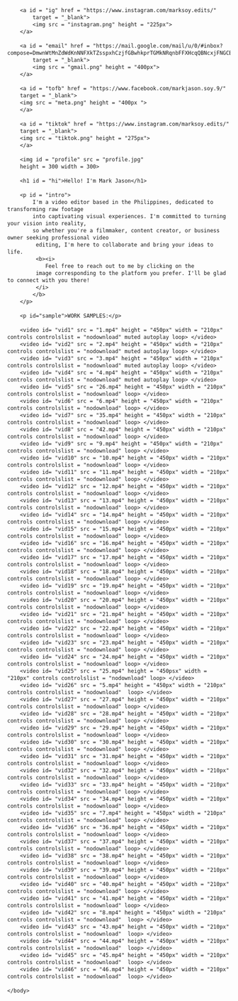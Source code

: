 <!DOCTYPE html>
<html>
    <head>
        <title>
            marksoy.edits
        </title>
        <style>
            #profile {
                position: absolute;
                top: 0%;
                left: 50%;
                border-radius: 50%;
                box-shadow: 7% 10% 15% gray;
            }
            #hi{
                position: absolute;
                top: 10%;
                right: 185%;
                font-size: 70%;
            }
            #intro{
                position: absolute;
                top:120%;
                right: 50%;
                left: 395%;
                font-size: 27%;
                text-align: justify;
            }
            #sample{
                position: absolute;
                top: 1000%;
                right: 50%;
                left: 50%;
                font-size: 30%;
            }
            #vid1{
                position: absolute;
                top:550%;
                left: 50%;
            }
            #vid2{
                position: absolute;
                top:550%;
                left: 370%;
            }
            #vid3{
                position: absolute;
                top:550%;
                left: 700%;
            }
            #vid4{
                position: absolute;
                top:550%;
                left: 1000%;
            }
            #vid5{
                position: absolute;
                top:1000%;
                left: 50%;
            }
            #vid6{
                position: absolute;
                top:1000%;
                left: 370%;
            }
            #vid7{
                position: absolute;
                top:1000%;
                left: 700%;
            }
            #vid8{
                position: absolute;
                top:1000%;
                left: 1000%;
            }
            #vid9{
                position: absolute;
                top:1450%;
                left: 50%;
            }
            #vid10{
                position: absolute;
                top:1450%;
                left: 370%;
            }
            #vid11{
                position: absolute;
                top:1450%;
                left: 700%;
            }
            #vid12{
                position: absolute;
                top:1450%;
                left: 1000%;
            }
            #vid13{
                position: absolute;
                top:1900%;
                left: 50%;
            }
            #vid14{
                position: absolute;
                top:1900%;
                left: 370%;
            }
            #vid15{
                position: absolute;
                top:1900%;
                left: 700%;
            }
            #vid16{
                position: absolute;
                top:1900%;
                left: 1000%;
            }
            #vid17{
                position: absolute;
                top:2350%;
                left: 50%;
            }
            #vid18{
                position: absolute;
                top:2350%;
                left: 370%;
            }
            #vid19{
                position: absolute;
                top:2350%;
                left: 700%;
            }
            #vid20{
                position: absolute;
                top:2350%;
                left: 1000%;
            }
            #vid21{
                position: absolute;
                top:2800%;
                left: 50%;
            }
            #vid22{
                position: absolute;
                top:2800%;
                left: 370%;
            }
            #vid23{
                position: absolute;
                top:2800%;
                left: 700%;
            }
            #vid24{
                position: absolute;
                top:2800%;
                left: 1000%;
            }
            #vid25{
                position: absolute;
                top:3250%;
                left: 50%;
            }
            #vid26{
                position: absolute;
                top:3250%;
                left: 370%;
            }
            #vid27{
                position: absolute;
                top:3250%;
                left: 700%;
            }
            #vid28{
                position: absolute;
                top:3250%;
                left: 1000%;
            }
            #vid29{
                position: absolute;
                top:3700%;
                left: 50%;
            }
            #vid30{
                position: absolute;
                top:3700%;
                left: 370%;
            }
            #vid31{
                position: absolute;
                top:3700%;
                left: 700%;
            }
            #vid32{
                position: absolute;
                top:3700%;
                left: 1000%;
            }
            #vid33{
                position: absolute;
                top:4150%;
                left: 50%;
            }
            #vid34{
                position: absolute;
                top:4150%;
                left: 370%;
            }
            #vid35{
                position: absolute;
                top:4150%;
                left: 700%;
            }
            #vid36{
                position: absolute;
                top:4150%;
                left: 1000%;
            }
            #vid37{
                position: absolute;
                top:4600%;
                left: 50%;
            }
            #vid38{
                position: absolute;
                top:4600%;
                left: 370%;
            }
            #vid39{
                position: absolute;
                top:4600%;
                left: 700%;
            }
            #vid40{
                position: absolute;
                top:4600%;
                left: 1000%;
            }
            #vid41{
                position: absolute;
                top: 5050%;
                left: 50%;
            }
            #vid42{
                position: absolute;
                top:5050%;
                left: 370%;
            }
            #vid43{
                position: absolute;
                top:5050%;
                left: 700%;
            }
            #vid44{
                position: absolute;
                top:5050%;
                left: 1000%;
            }
            #vid45{
                position: absolute;
                top:5500%;
                left: 50%;
            }
            #vid46{
                position: absolute;
                top:5500%;
                left: 370%;
            }
            body{
                margin: 0%;
            }       
            #ig{
                position: absolute;
                top: 360%;
                left: 600%;
                cursor: pointer;
            }
            #tiktok{
                position: absolute;
                top: 335%;
                left: 785%;
            }
            #tofb{
                position: absolute;
                top: 270%;
                left: 350%;
            }
            #email{
                position: absolute;
                top: 270%;
                left: 950%;
            }
            #contact{
                position: absolute;
                top: 500%;
                left: 325%;
            }
        </style>
    </head>
    <body> 

        <a id = "ig" href = "https://www.instagram.com/marksoy.edits/"
            target = "_blank">
            <img src = "instagram.png" height = "225px">
        </a>

        <a id = "email" href = "https://mail.google.com/mail/u/0/#inbox?compose=DmwnWtMnZdWdKnNNFXkTZsspxhCzjfGBwhkprTGMkNRqnbFFXHcqQBNcxjFNGCBFFFzQmGRwzvwQ"
            target = "_blank">
            <img src = "gmail.png" height = "400px">
        </a>

        <a id = "tofb" href = "https://www.facebook.com/markjason.soy.9/"
        target = "_blank">
        <img src = "meta.png" height = "400px ">
        </a>

        <a id = "tiktok" href = "https://www.instagram.com/marksoy.edits/"
        target = "_blank">
        <img src = "tiktok.png" height = "275px">
        </a>

        <img id = "profile" src = "profile.jpg"
        height = 300 width = 300>

        <h1 id = "hi">Hello! I'm Mark Jason</h1>

        <p id = "intro">
            I'm a video editor based in the Philippines, dedicated to transforming raw footage 
            into captivating visual experiences. I'm committed to turning your vision into reality, 
            so whether you're a filmmaker, content creator, or business owner seeking professional video
             editing, I'm here to collaborate and bring your ideas to life.
             <b><i>
                Feel free to reach out to me by clicking on the
             image corresponding to the platform you prefer. I'll be glad to connect with you there!
             </i>
            </b>
        </p>

        <p id="sample">WORK SAMPLES:</p>

        <video id= "vid1" src = "1.mp4" height = "450px" width = "210px" controls controlslist = "nodownload" muted autoplay loop> </video>
        <video id= "vid2" src = "2.mp4" height = "450px" width = "210px" controls controlslist = "nodownload" muted autoplay loop> </video>
        <video id= "vid3" src = "3.mp4" height = "450px" width = "210px" controls controlslist = "nodownload" muted autoplay loop> </video>
        <video id= "vid4" src = "4.mp4" height = "450px" width = "210px" controls controlslist = "nodownload" muted autoplay loop> </video>
        <video id= "vid5" src = "26.mp4" height = "450px" width = "210px" controls controlslist = "nodownload" loop> </video>
        <video id= "vid6" src = "6.mp4" height = "450px" width = "210px" controls controlslist = "nodownload" loop> </video>
        <video id= "vid7" src = "35.mp4" height = "450px" width = "210px" controls controlslist = "nodownload" loop> </video>
        <video id= "vid8" src = "42.mp4" height = "450px" width = "210px" controls controlslist = "nodownload" loop> </video>
        <video id= "vid9" src = "9.mp4" height = "450px" width = "210px" controls controlslist = "nodownload" loop> </video>
        <video id= "vid10" src = "10.mp4" height = "450px" width = "210px" controls controlslist = "nodownload" loop> </video>
        <video id= "vid11" src = "11.mp4" height = "450px" width = "210px" controls controlslist = "nodownload" loop> </video>
        <video id= "vid12" src = "12.mp4" height = "450px" width = "210px" controls controlslist = "nodownload" loop> </video>
        <video id= "vid13" src = "13.mp4" height = "450px" width = "210px" controls controlslist = "nodownload" loop> </video>
        <video id= "vid14" src = "14.mp4" height = "450px" width = "210px" controls controlslist = "nodownload" loop> </video>
        <video id= "vid15" src = "15.mp4" height = "450px" width = "210px" controls controlslist = "nodownload" loop> </video>
        <video id= "vid16" src = "16.mp4" height = "450px" width = "210px" controls controlslist = "nodownload" loop> </video>
        <video id= "vid17" src = "17.mp4" height = "450px" width = "210px" controls controlslist = "nodownload" loop> </video>
        <video id= "vid18" src = "18.mp4" height = "450px" width = "210px" controls controlslist = "nodownload" loop> </video>
        <video id= "vid19" src = "19.mp4" height = "450px" width = "210px" controls controlslist = "nodownload" loop> </video>
        <video id= "vid20" src = "20.mp4" height = "450px" width = "210px" controls controlslist = "nodownload" loop> </video>
        <video id= "vid21" src = "21.mp4" height = "450px" width = "210px" controls controlslist = "nodownload" loop> </video>
        <video id= "vid22" src = "22.mp4" height = "450px" width = "210px" controls controlslist = "nodownload" loop> </video>
        <video id= "vid23" src = "23.mp4" height = "450px" width = "210px" controls controlslist = "nodownload" loop> </video>
        <video id= "vid24" src = "24.mp4" height = "450px" width = "210px" controls controlslist = "nodownload" loop> </video>
        <video id= "vid25" src = "25.mp4" height = "450psx" width = "210px" controls controlslist = "nodownload" loop> </video>
        <video id= "vid26" src = "5.mp4" height = "450px" width = "210px" controls controlslist = "nodownload"  loop> </video>
        <video id= "vid27" src = "27.mp4" height = "450px" width = "210px" controls controlslist = "nodownload" loop> </video>
        <video id= "vid28" src = "28.mp4" height = "450px" width = "210px" controls controlslist = "nodownload" loop> </video>
        <video id= "vid29" src = "29.mp4" height = "450px" width = "210px" controls controlslist = "nodownload" loop> </video>
        <video id= "vid30" src = "30.mp4" height = "450px" width = "210px" controls controlslist = "nodownload" loop> </video>
        <video id= "vid31" src = "31.mp4" height = "450px" width = "210px" controls controlslist = "nodownload" loop> </video>
        <video id= "vid32" src = "32.mp4" height = "450px" width = "210px" controls controlslist = "nodownload" loop> </video>
        <video id= "vid33" src = "33.mp4" height = "450px" width = "210px" controls controlslist = "nodownload" loop> </video>
        <video id= "vid34" src = "34.mp4" height = "450px" width = "210px" controls controlslist = "nodownload" loop> </video>
        <video id= "vid35" src = "7.mp4" height = "450px" width = "210px" controls controlslist = "nodownload" loop> </video>
        <video id= "vid36" src = "36.mp4" height = "450px" width = "210px" controls controlslist = "nodownload" loop> </video>
        <video id= "vid37" src = "37.mp4" height = "450px" width = "210px" controls controlslist = "nodownload" loop> </video>
        <video id= "vid38" src = "38.mp4" height = "450px" width = "210px" controls controlslist = "nodownload" loop> </video>
        <video id= "vid39" src = "39.mp4" height = "450px" width = "210px" controls controlslist = "nodownload" loop> </video>
        <video id= "vid40" src = "40.mp4" height = "450px" width = "210px" controls controlslist = "nodownload" loop> </video>
        <video id= "vid41" src = "41.mp4" height = "450px" width = "210px" controls controlslist = "nodownload" loop> </video>
        <video id= "vid42" src = "8.mp4" height = "450px" width = "210px" controls controlslist = "nodownload"  loop> </video>
        <video id= "vid43" src = "43.mp4" height = "450px" width = "210px" controls controlslist = "nodownload"  loop> </video>
        <video id= "vid44" src = "44.mp4" height = "450px" width = "210px" controls controlslist = "nodownload"  loop> </video>
        <video id= "vid45" src = "45.mp4" height = "450px" width = "210px" controls controlslist = "nodownload"  loop> </video>
        <video id= "vid46" src = "46.mp4" height = "450px" width = "210px" controls controlslist = "nodownload"  loop> </video>
        
    </body>
</html>
